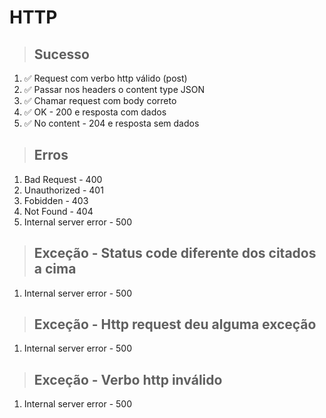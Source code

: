 # HTTP

> ## Sucesso

1. ✅ Request com verbo http válido (post)
2. ✅ Passar nos headers o content type JSON
3. ✅ Chamar request com body correto
4. ✅ OK - 200 e resposta com dados
5. ✅ No content - 204 e resposta sem dados

> ## Erros

1. Bad Request - 400
2. Unauthorized - 401
3. Fobidden - 403
4. Not Found - 404
5. Internal server error - 500

> ## Exceção - Status code diferente dos citados a cima

1. Internal server error - 500

> ## Exceção - Http request deu alguma exceção

1. Internal server error - 500

> ## Exceção - Verbo http inválido

1. Internal server error - 500
